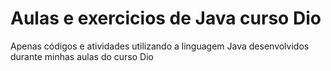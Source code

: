 # Aulas e exercicios de Java curso Dio
Apenas códigos e atividades utilizando a linguagem Java desenvolvidos durante minhas aulas do curso Dio
